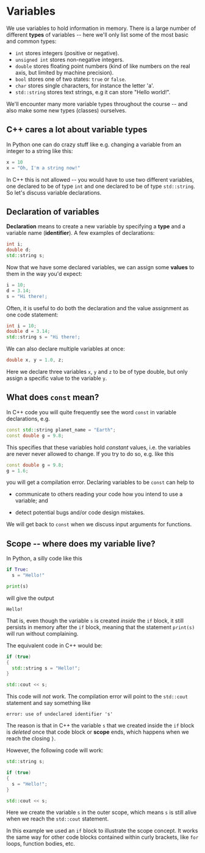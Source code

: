 # Variables

We use variables to hold information in memory. There is a large number of different **types** of variables -- here we'll only list some of the most basic and common types:

- `int` stores integers (positive or negative).
- `unsigned int` stores non-negative integers.
- `double` stores floating point numbers (kind of like numbers on the real axis, but limited by machine precision).
- `bool` stores one of two states: `true` or `false`.
- `char` stores single characters, for instance the letter 'a'.
- `std::string` stores text strings, e.g it can store "Hello world!".

We'll encounter many more variable types throughout the course -- and also make some new types (classes) ourselves.

## C++ cares a lot about variable types

In Python one can do crazy stuff like e.g. changing a variable from an integer to a string like this:

```python
x = 10
x = "Oh, I'm a string now!"
```

In C++ this is not allowed -- you would have to use two different variables, one declared to be of type `int` and one declared to be of type `std::string`. So let's discuss variable declarations.


## Declaration of variables

**Declaration** means to create a new variable by specifying a **type** and a variable name (**identifier**). A few examples of declarations:

```c++
int i;
double d;
std::string s;
```

Now that we have some declared variables, we can assign some **values** to them in the way you'd expect:

```c++
i = 10;
d = 3.14;
s = "Hi there!;
```

Often, it is useful to do both the declaration and the value assignment as one code statement:

```c++
int i = 10;
double d = 3.14;
std::string s = "Hi there!;
```

We can also declare multiple variables at once:

```c++
double x, y = 1.0, z;
```

Here we declare three variables `x`, `y` and `z` to be of type double, but only assign a specific value to the variable `y`.


## What does `const` mean?

In C++ code you will quite frequently see the word `const` in variable declarations, e.g. 

```c++
const std::string planet_name = "Earth";
const double g = 9.8;
```

This specifies that these variables hold *constant* values, i.e. the variables are never never allowed to change. If you try to do so, e.g. like this

```c++
const double g = 9.8;
g = 1.6;
```

you will get a compilation error. Declaring variables to be `const` can help to

- communicate to others reading your code how you intend to use a variable; and 

- detect potential bugs and/or code design mistakes.

We will get back to `const` when we discuss input arguments for functions.


## Scope -- where does my variable live?

In Python, a silly code like this 

```python
if True:
  s = "Hello!"

print(s)
```

will give the output

```
Hello!
```

That is, even though the variable `s` is created *inside* the `if` block, it still persists in memory after the `if` block, meaning that the statement `print(s)` will run without complaining.

The equivalent code in C++ would be:

```c++
if (true)
{
  std::string s = "Hello!";
}

std::cout << s;
```

This code will *not* work. The compilation error will point to the `std::cout` statement and say something like

```
error: use of undeclared identifier 's'
```

The reason is that in C++ the variable `s` that we created inside the `if` block is *deleted* once that code block or **scope** ends, which happens when we reach the closing `}`.

However, the following code will work:

```c++
std::string s;

if (true)
{
  s = "Hello!";
}

std::cout << s;
```

Here we create the variable `s` in the outer scope, which means `s` is still alive when we reach the `std::cout` statement.

In this example we used an `if` block to illustrate the scope concept. It works the same way for other code blocks contained within curly brackets, like `for` loops, function bodies, etc.


